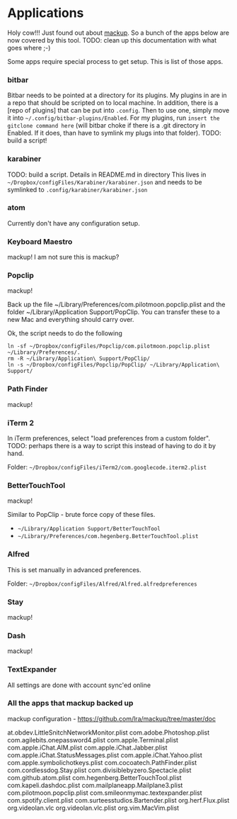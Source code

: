 # Applications

Holy cow!!! Just found out about [mackup](https://github.com/lra/mackup). So a bunch of the apps below are now covered by this tool. TODO: clean up this documentation with what goes where ;-)

Some apps require special process to get setup. This is list of those apps.

### bitbar
Bitbar needs to be pointed at a directory for its plugins. My plugins in are in a repo that should be scripted on to local machine. In addition, there is a [repo of plugins] that can be put into `.config`. Then to use one, simply move it into `~/.config/bitbar-plugins/Enabled`. For my plugins, run `insert the gitclone command here` (will bitbar choke if there is a .git directory in Enabled. If it does, than have to symlink my plugs into that folder). TODO: build a script!

### karabiner
TODO: build a script. Details in README.md in directory
This lives in `~/Dropbox/configFiles/Karabiner/karabiner.json` and needs to be symlinked to `.config/karabiner/karabiner.json`

### atom
Currently don't have any configuration setup.

### Keyboard Maestro
mackup!  I am not sure this is mackup?


### Popclip
mackup!

Back up the file ~/Library/Preferences/com.pilotmoon.popclip.plist and the folder ~/Library/Application Support/PopClip. You can transfer these to a new Mac and everything should carry over.

Ok, the script needs to do the following
```
ln -sf ~/Dropbox/configFiles/Popclip/com.pilotmoon.popclip.plist ~/Library/Preferences/.
rm -R ~/Library/Application\ Support/PopClip/
ln -s ~/Dropbox/configFiles/Popclip/PopClip/ ~/Library/Application\ Support/
```

### Path Finder
mackup!


### iTerm 2
In iTerm preferences, select "load preferences from a custom folder". TODO: perhaps there is a way to script this instead of having to do it by hand.  

Folder: `~/Dropbox/configFiles/iTerm2/com.googlecode.iterm2.plist`

### BetterTouchTool
mackup!

Similar to PopClip - brute force copy of these files.
* `~/Library/Application Support/BetterTouchTool`
* `~/Library/Preferences/com.hegenberg.BetterTouchTool.plist`

### Alfred
This is set manually in advanced preferences. 

Folder: `~/Dropbox/configFiles/Alfred/Alfred.alfredpreferences`


### Stay
mackup!


### Dash
mackup!


### TextExpander
All settings are done with account sync'ed online


### All the apps that mackup backed up

mackup configuration - https://github.com/lra/mackup/tree/master/doc 

at.obdev.LittleSnitchNetworkMonitor.plist
com.adobe.Photoshop.plist
com.agilebits.onepassword4.plist
com.apple.Terminal.plist
com.apple.iChat.AIM.plist
com.apple.iChat.Jabber.plist
com.apple.iChat.StatusMessages.plist
com.apple.iChat.Yahoo.plist
com.apple.symbolichotkeys.plist
com.cocoatech.PathFinder.plist
com.cordlessdog.Stay.plist
com.divisiblebyzero.Spectacle.plist
com.github.atom.plist
com.hegenberg.BetterTouchTool.plist
com.kapeli.dashdoc.plist
com.mailplaneapp.Mailplane3.plist
com.pilotmoon.popclip.plist
com.smileonmymac.textexpander.plist
com.spotify.client.plist
com.surteesstudios.Bartender.plist
org.herf.Flux.plist
org.videolan.vlc
org.videolan.vlc.plist
org.vim.MacVim.plist

